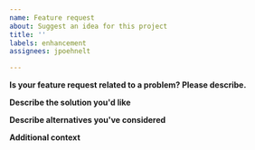 ```yaml
---
name: Feature request
about: Suggest an idea for this project
title: ''
labels: enhancement
assignees: jpoehnelt

---
```


**Is your feature request related to a problem? Please describe.**

**Describe the solution you'd like**

**Describe alternatives you've considered**

**Additional context**
